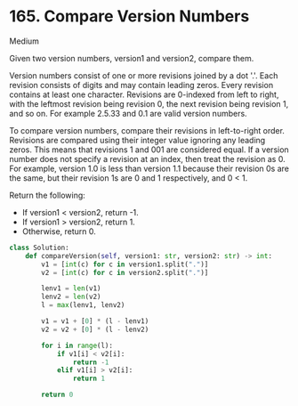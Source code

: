 # 165. Compare Version Numbers

Medium

Given two version numbers, version1 and version2, compare them.

Version numbers consist of one or more revisions joined by a dot '.'. Each revision consists of digits and may contain leading zeros. Every revision contains at least one character. Revisions are 0-indexed from left to right, with the leftmost revision being revision 0, the next revision being revision 1, and so on. For example 2.5.33 and 0.1 are valid version numbers.

To compare version numbers, compare their revisions in left-to-right order. Revisions are compared using their integer value ignoring any leading zeros. This means that revisions 1 and 001 are considered equal. If a version number does not specify a revision at an index, then treat the revision as 0. For example, version 1.0 is less than version 1.1 because their revision 0s are the same, but their revision 1s are 0 and 1 respectively, and 0 < 1.

Return the following:

- If version1 < version2, return -1.
- If version1 > version2, return 1.
- Otherwise, return 0.

```python
class Solution:
    def compareVersion(self, version1: str, version2: str) -> int:
        v1 = [int(c) for c in version1.split(".")]
        v2 = [int(c) for c in version2.split(".")]

        lenv1 = len(v1)
        lenv2 = len(v2)
        l = max(lenv1, lenv2)

        v1 = v1 + [0] * (l - lenv1)
        v2 = v2 + [0] * (l - lenv2)

        for i in range(l):
            if v1[i] < v2[i]:
                return -1
            elif v1[i] > v2[i]:
                return 1

        return 0
```
